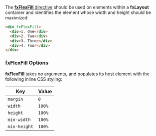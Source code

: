 The [**fxFlexFill** directive][fill] should be used on elements within a **fxLayout** container and identifies the
element whose width and height should be maximized

```html
<div fxFlexFill>
  <div>1. One</div>
  <div>2. Two</div>
  <div>3. Three</div>
  <div>4. Four</div>
</div>
```

### fxFlexFill Options

**fxFlexFill** takes no arguments, and populates its host element with the following inline CSS styling:

| Key          | Value  |
| ------------ | ------ |
| `margin`     | `0`    |
| `width`      | `100%` |
| `height`     | `100%` |
| `min-width`  | `100%` |
| `min-height` | `100%` |

[fill]: https://github.com/ngbracket/ngx-layout/blob/main/src/lib/flex/flex-fill/flex-fill.tst#L31
